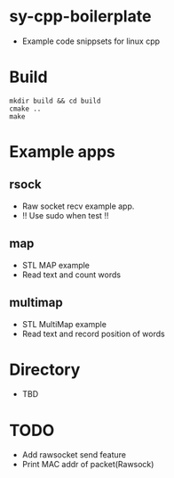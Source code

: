 # sy-cpp-boilerplate
 + Example code snippsets for linux cpp

# Build
```
mkdir build && cd build
cmake ..
make
```

# Example apps
## rsock
+ Raw socket recv example app.
+ !! Use sudo when test !!

## map
+ STL MAP example
+ Read text and count words

## multimap
 + STL MultiMap example
 + Read text and record position of words

# Directory
 + TBD

# TODO
 + Add rawsocket send feature
 + Print MAC addr of packet(Rawsock)